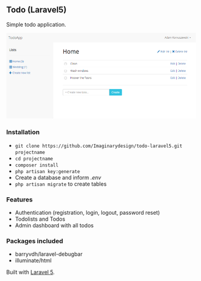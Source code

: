 ## Todo (Laravel5)

Simple todo application.

![todo](https://github.com/Imaginarydesign/todo-laravel5/raw/master/public/image.png)


### Installation ###

* `git clone https://github.com/Imaginarydesign/todo-laravel5.git projectname`
* `cd projectname`
* `composer install`
* `php artisan key:generate`
* Create a database and inform *.env*
* `php artisan migrate` to create tables

### Features ###

* Authentication (registration, login, logout, password reset)
* Todolists and Todos
* Admin dashboard with all todos

### Packages included ###

* barryvdh/laravel-debugbar
* illuminate/html

Built with [Laravel 5](https://github.com/laravel/laravel).
